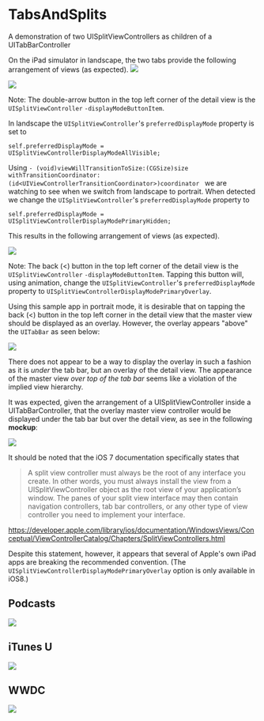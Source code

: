 TabsAndSplits
=============

A demonstration of two UISplitViewControllers as children of a UITabBarController

On the iPad simulator in landscape, the two tabs provide the following arrangement of views (as expected). ![](http://cl.ly/image/3A421C3y3g3U/Image%202014-08-19%20at%2010.05.53%20AM.png)

![](http://cl.ly/image/35120L3r022d/Image%202014-08-19%20at%2010.06.09%20AM.png)

Note: The double-arrow button in the top left corner of the detail view is the `UISplitViewController` `-displayModeButtonItem`.

In landscape the `UISplitViewController`'s `preferredDisplayMode` property is set to 

```
self.preferredDisplayMode = UISplitViewControllerDisplayModeAllVisible;
```

Using `- (void)viewWillTransitionToSize:(CGSize)size withTransitionCoordinator:(id<UIViewControllerTransitionCoordinator>)coordinator ` we are watching to see when we switch from landscape to portrait. When detected we change the `UISplitViewController`'s `preferredDisplayMode` property to

```
self.preferredDisplayMode = UISplitViewControllerDisplayModePrimaryHidden;
```

This results in the following arrangement of views (as expected).

![](http://cl.ly/image/191c2F3q2a3O/Image%202014-08-19%20at%2010.10.55%20AM.png)

Note: The back (<) button in the top left corner of the detail view is the `UISplitViewController` `-displayModeButtonItem`. Tapping this button will, using animation, change the `UISplitViewController`'s `preferredDisplayMode` property to `UISplitViewControllerDisplayModePrimaryOverlay`.

Using this sample app in portrait mode, it is desirable that on tapping the back (<) button in the top left corner in the detail view that the master view should be displayed as an overlay. However, the overlay appears "above" the `UITabBar` as seen below:

![](http://cl.ly/image/3Q3H2R262N0Z/Image%202014-08-19%20at%2010.14.47%20AM.png)

There does not appear to be a way to display the overlay in such a fashion as it is *under* the tab bar, but an overlay of the detail view. The appearance of the master view *over top of the tab bar* seems like a violation of the implied view hierarchy.

It was expected, given the arrangement of a UISplitViewController inside a UITabBarController, that the overlay master view controller would be displayed under the tab bar but over the detail view, as see in the following **mockup**:

![](http://cl.ly/image/0p0n401d043Q/Image%202014-08-19%20at%2010.22.40%20AM.png)

It should be noted that the iOS 7 documentation specifically states that 

> A split view controller must always be the root of any interface you create. In other words, you must always install the view from a UISplitViewController object as the root view of your application’s window. The panes of your split view interface may then contain navigation controllers, tab bar controllers, or any other type of view controller you need to implement your interface.

https://developer.apple.com/library/ios/documentation/WindowsViews/Conceptual/ViewControllerCatalog/Chapters/SplitViewControllers.html

Despite this statement, however, it appears that several of Apple's own iPad apps are breaking the recommended convention. (The `UISplitViewControllerDisplayModePrimaryOverlay` option is only available in iOS8.)

## Podcasts

![](http://cl.ly/image/053J1o0X2p1o/Image%202014-08-19%20at%2011.35.40%20AM.png)

## iTunes U

![](http://cl.ly/image/0D3u3L2h1B1A/Image%202014-08-19%20at%2011.30.04%20AM.png)

## WWDC

![](http://cl.ly/image/323W2c3G1L1A/Image%202014-08-19%20at%2011.30.31%20AM.png)
